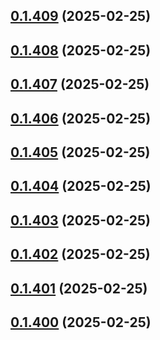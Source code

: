 ## [0.1.409](https://github.com/binary-braids/terraform-oracle/compare/v0.1.408...v0.1.409) (2025-02-25)



## [0.1.408](https://github.com/binary-braids/terraform-oracle/compare/v0.1.407...v0.1.408) (2025-02-25)



## [0.1.407](https://github.com/binary-braids/terraform-oracle/compare/v0.1.406...v0.1.407) (2025-02-25)



## [0.1.406](https://github.com/binary-braids/terraform-oracle/compare/v0.1.405...v0.1.406) (2025-02-25)



## [0.1.405](https://github.com/binary-braids/terraform-oracle/compare/v0.1.404...v0.1.405) (2025-02-25)



## [0.1.404](https://github.com/binary-braids/terraform-oracle/compare/v0.1.403...v0.1.404) (2025-02-25)



## [0.1.403](https://github.com/binary-braids/terraform-oracle/compare/v0.1.402...v0.1.403) (2025-02-25)



## [0.1.402](https://github.com/binary-braids/terraform-oracle/compare/v0.1.401...v0.1.402) (2025-02-25)



## [0.1.401](https://github.com/binary-braids/terraform-oracle/compare/v0.1.400...v0.1.401) (2025-02-25)



## [0.1.400](https://github.com/binary-braids/terraform-oracle/compare/v0.1.399...v0.1.400) (2025-02-25)



